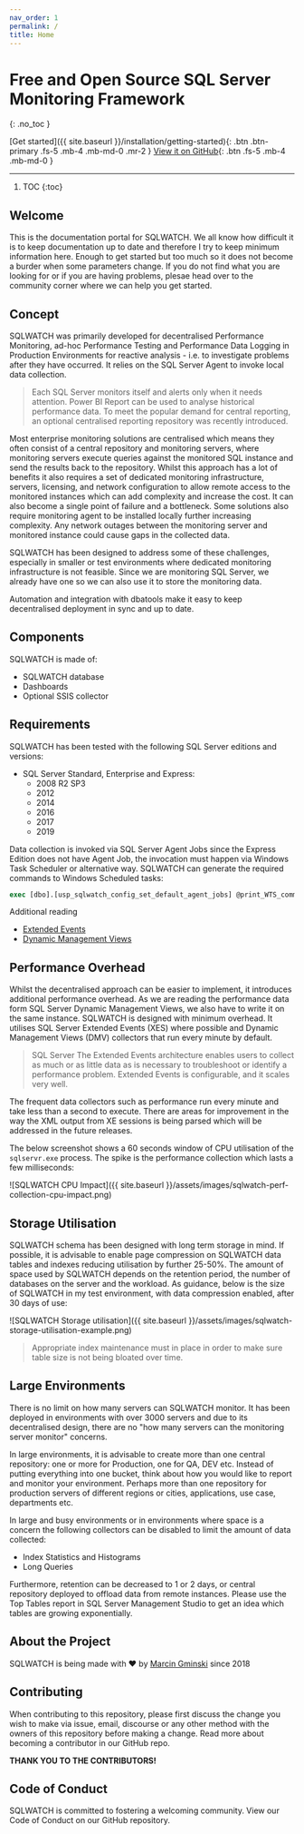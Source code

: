 ```yaml
---
nav_order: 1
permalink: /
title: Home
---
```


# Free and Open Source SQL Server Monitoring Framework
{: .no_toc }

[Get started]({{ site.baseurl }}/installation/getting-started){: .btn .btn-primary .fs-5 .mb-4 .mb-md-0 .mr-2 } [View it on GitHub](https://github.com/marcingminski/sqlwatch){: .btn .fs-5 .mb-4 .mb-md-0 }

---

1. TOC
{:toc}

## Welcome

This is the documentation portal for SQLWATCH. We all know how difficult it is to keep documentation up to date and therefore I try to keep minimum information here. Enough to get started but too much so it does not become a burder when some parameters change. If you do not find what you are looking for or if you are having problems, plesae head over to the community corner where we can help you get started.

## Concept

SQLWATCH was primarily developed for decentralised Performance Monitoring, ad-hoc Performance Testing and Performance Data Logging in Production Environments for reactive analysis - i.e. to investigate problems after they have occurred. It relies on the SQL Server Agent to invoke local data collection.

>Each SQL Server monitors itself and alerts only when it needs attention. Power BI Report can be used to analyse historical performance data. To meet the popular demand for central reporting, an optional centralised reporting repository was recently introduced. 

Most enterprise monitoring solutions are centralised which means they often consist of a central repository and monitoring servers, where monitoring servers execute queries against the monitored SQL instance and send the results back to the repository. Whilst this approach has a lot of benefits it also requires a set of dedicated monitoring infrastructure, servers, licensing, and network configuration to allow remote access to the monitored instances which can add complexity and increase the cost. 
It can also become a single point of failure and a bottleneck. Some solutions also require monitoring agent to be installed locally further increasing complexity. Any network outages between the monitoring server and monitored instance could cause gaps in the collected data. 

SQLWATCH has been designed to address some of these challenges, especially in smaller or test environments where dedicated monitoring infrastructure is not feasible. Since we are monitoring SQL Server, we already have one so we can also use it to store the monitoring data.  

Automation and integration with dbatools make it easy to keep decentralised deployment in sync and up to date.

## Components


SQLWATCH is made of:
- SQLWATCH database
- Dashboards
- Optional SSIS collector

## Requirements

SQLWATCH has been tested with the following SQL Server editions and versions: 
* SQL Server Standard, Enterprise and Express:
  * 2008 R2 SP3
  * 2012
  * 2014
  * 2016
  * 2017
  * 2019
  
Data collection is invoked via SQL Server Agent Jobs since the Express Edition does not have Agent Job, the invocation must happen via Windows Task Scheduler or alternative way. SQLWATCH can generate the required commands to Windows Scheduled tasks:

```sql
exec [dbo].[usp_sqlwatch_config_set_default_agent_jobs] @print_WTS_command = 1
```

Additional reading
- [Extended Events](https://docs.microsoft.com/en-us/sql/relational-databases/extended-events/extended-events)
- [Dynamic Management Views](https://docs.microsoft.com/en-us/sql/relational-databases/system-dynamic-management-views/system-dynamic-management-views)

## Performance Overhead

Whilst the decentralised approach can be easier to implement, it introduces additional performance overhead. As we are reading the performance data form SQL Server Dynamic Management Views, we also have to write it on the same instance. SQLWATCH is designed with minimum overhead. It utilises SQL Server Extended Events (XES) where possible and Dynamic Management Views (DMV) collectors that run every minute by default.

> SQL Server The Extended Events architecture enables users to collect as much or as little data as is necessary to troubleshoot or identify a performance problem. Extended Events is configurable, and it scales very well.

The frequent data collectors such as performance run every minute and take less than a second to execute. There are areas for improvement in the way the XML output from XE sessions is being parsed which will be addressed in the future releases.

The below screenshot shows a 60 seconds window of CPU utilisation of the `sqlservr.exe` process. The spike is the performance collection which lasts a few milliseconds:

![SQLWATCH CPU Impact]({{ site.baseurl }}/assets/images/sqlwatch-perf-collection-cpu-impact.png)

## Storage Utilisation

SQLWATCH schema has been designed with long term storage in mind. If possible, it is advisable to enable page compression on SQLWATCH data tables and indexes reducing utilisation by further 25-50%. The amount of space used by SQLWATCH depends on the retention period, the number of databases on the server and the workload. As guidance, below is the size of SQLWATCH in my test environment, with data compression enabled, after 30 days of use:

![SQLWATCH Storage utilisation]({{ site.baseurl }}/assets/images/sqlwatch-storage-utilisation-example.png)

>Appropriate index maintenance must in place in order to make sure table size is not being bloated over time.

## Large Environments

There is no limit on how many servers can SQLWATCH monitor. It has been deployed in environments with over 3000 servers and due to its decentralised design, there are no "how many servers can the monitoring server monitor" concerns.

In large environments, it is advisable to create more than one central repository: one or more for Production, one for QA, DEV etc. Instead of putting everything into one bucket, think about how you would like to report and monitor your environment. Perhaps more than one repository for production servers of different regions or cities, applications, use case, departments etc.

In large and busy environments or in environments where space is a concern the following collectors can be disabled to limit the amount of data collected:
- Index Statistics and Histograms 
- Long Queries

Furthermore, retention can be decreased to 1 or 2 days, or central repository deployed to offload data from remote instances.
Please use the Top Tables report in SQL Server Management Studio to get an idea which tables are growing exponentially. 

## About the Project
SQLWATCH is being made with :heart: by [Marcin Gminski](https://github.com/marcingminski) since 2018

## Contributing
When contributing to this repository, please first discuss the change you wish to make via issue, email, discourse or any other method with the owners of this repository before making a change. Read more about becoming a contributor in our GitHub repo.

**THANK YOU TO THE CONTRIBUTORS!**

## Code of Conduct
SQLWATCH is committed to fostering a welcoming community.
View our Code of Conduct on our GitHub repository.
